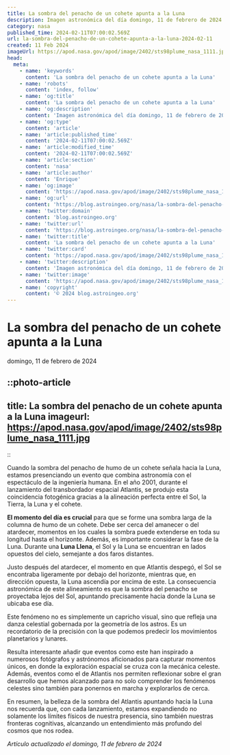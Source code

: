 ```yaml
---
title: La sombra del penacho de un cohete apunta a la Luna
description: Imagen astronómica del día domingo, 11 de febrero de 2024 por la NASA; La sombra del penacho de un cohete apunta a la Luna
category: nasa
published_time: 2024-02-11T07:00:02.569Z
url: la-sombra-del-penacho-de-un-cohete-apunta-a-la-luna-2024-02-11
created: 11 Feb 2024
imageUrl: https://apod.nasa.gov/apod/image/2402/sts98plume_nasa_1111.jpg
head:
  meta:
    - name: 'keywords'
      content: 'La sombra del penacho de un cohete apunta a la Luna'
    - name: 'robots'
      content: 'index, follow'
    - name: 'og:title'
      content: 'La sombra del penacho de un cohete apunta a la Luna'
    - name: 'og:description'
      content: 'Imagen astronómica del día domingo, 11 de febrero de 2024 por la NASA; La sombra del penacho de un cohete apunta a la Luna'
    - name: 'og:type'
      content: 'article'
    - name: 'article:published_time'
      content: '2024-02-11T07:00:02.569Z'
    - name: 'article:modified_time'
      content: '2024-02-11T07:00:02.569Z'
    - name: 'article:section'
      content: 'nasa'
    - name: 'article:author'
      content: 'Enrique'
    - name: 'og:image'
      content: 'https://apod.nasa.gov/apod/image/2402/sts98plume_nasa_1111.jpg'
    - name: 'og:url'
      content: 'https://blog.astroingeo.org/nasa/la-sombra-del-penacho-de-un-cohete-apunta-a-la-luna-2024-02-11'
    - name: 'twitter:domain'
      content: 'blog.astroingeo.org'
    - name: 'twitter:url'
      content: 'https://blog.astroingeo.org/nasa/la-sombra-del-penacho-de-un-cohete-apunta-a-la-luna-2024-02-11'
    - name: 'twitter:title'
      content: 'La sombra del penacho de un cohete apunta a la Luna'
    - name: 'twitter:card'
      content: 'https://apod.nasa.gov/apod/image/2402/sts98plume_nasa_1111.jpg'
    - name: 'twitter:description'
      content: 'Imagen astronómica del día domingo, 11 de febrero de 2024 por la NASA; La sombra del penacho de un cohete apunta a la Luna'
    - name: 'twitter:image'
      content: 'https://apod.nasa.gov/apod/image/2402/sts98plume_nasa_1111.jpg'
    - name: 'copyright'
      content: '© 2024 blog.astroingeo.org'
---
```

# La sombra del penacho de un cohete apunta a la Luna
domingo, 11 de febrero de 2024


::photo-article
---
title: La sombra del penacho de un cohete apunta a la Luna
imageurl: https://apod.nasa.gov/apod/image/2402/sts98plume_nasa_1111.jpg
---
::



Cuando la sombra del penacho de humo de un cohete señala hacia la Luna, estamos presenciando un evento que combina astronomía con el espectáculo de la ingeniería humana. En el año 2001, durante el lanzamiento del transbordador espacial Atlantis, se produjo esta coincidencia fotogénica gracias a la alineación perfecta entre el Sol, la Tierra, la Luna y el cohete.

**El momento del día es crucial** para que se forme una sombra larga de la columna de humo de un cohete. Debe ser cerca del amanecer o del atardecer, momentos en los cuales la sombra puede extenderse en toda su longitud hasta el horizonte. Además, es importante considerar la fase de la Luna. Durante una **Luna Llena**, el Sol y la Luna se encuentran en lados opuestos del cielo, semejante a dos faros distantes.

Justo después del atardecer, el momento en que Atlantis despegó, el Sol se encontraba ligeramente por debajo del horizonte, mientras que, en dirección opuesta, la Luna ascendía por encima de este. La consecuencia astronómica de este alineamiento es que la sombra del penacho se proyectaba lejos del Sol, apuntando precisamente hacia donde la Luna se ubicaba ese día.

Este fenómeno no es simplemente un capricho visual, sino que refleja una danza celestial gobernada por la geometría de los astros. Es un recordatorio de la precisión con la que podemos predecir los movimientos planetarios y lunares.

Resulta interesante añadir que eventos como este han inspirado a numerosos fotógrafos y astrónomos aficionados para capturar momentos únicos, en donde la exploración espacial se cruza con la mecánica celeste. Además, eventos como el de Atlantis nos permiten reflexionar sobre el gran desarrollo que hemos alcanzado para no solo comprender los fenómenos celestes sino también para ponernos en marcha y explorarlos de cerca.

En resumen, la belleza de la sombra del Atlantis apuntando hacia la Luna nos recuerda que, con cada lanzamiento, estamos expandiendo no solamente los límites físicos de nuestra presencia, sino también nuestras fronteras cognitivas, alcanzando un entendimiento más profundo del cosmos que nos rodea.

_Artículo actualizado el domingo, 11 de febrero de 2024_